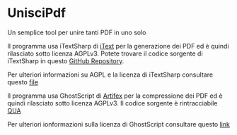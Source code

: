# UnisciPdf
Un semplice tool per unire tanti PDF in uno solo

Il programma usa iTextSharp di [iText](http://itextpdf.com) per la generazione dei PDF ed è quindi rilasciato sotto licenza AGPLv3.
Potete trovare il codice sorgente di iTextSharp in questo [GitHub Repository](https://github.com/itext/itextsharp).

Per ulteriori informazioni su AGPL e la licenza di iTextSharp consultare questo [file](https://github.com/itext/itextsharp/blob/master/LICENSE.md)


Il programma usa GhostScript di [Artifex](http://www.artifex.com) per la compressione dei PDF ed è quindi rilasciato sotto licenza AGPLv3. Il codice sorgente è rintracciabile [QUA](http://git.ghostscript.com/?p=ghostpdl.git;a=summary)

Per ulteriori ionformazioni sulla licenza di GhostScript consultare questo [link](http://www.artifex.com/page/licensing-information.html)
